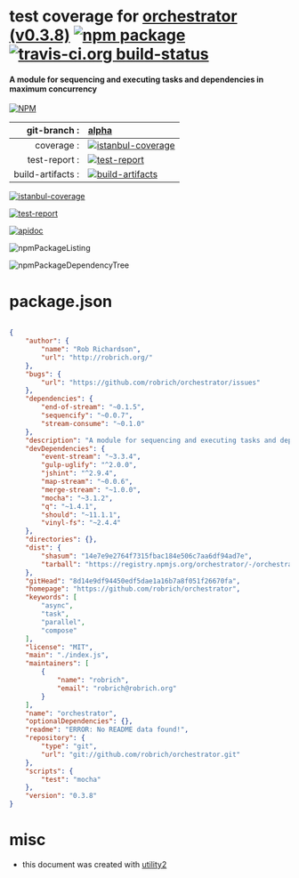 # test coverage for  [orchestrator (v0.3.8)](https://github.com/robrich/orchestrator)  [![npm package](https://img.shields.io/npm/v/npmtest-orchestrator.svg?style=flat-square)](https://www.npmjs.org/package/npmtest-orchestrator) [![travis-ci.org build-status](https://api.travis-ci.org/npmtest/node-npmtest-orchestrator.svg)](https://travis-ci.org/npmtest/node-npmtest-orchestrator)
#### A module for sequencing and executing tasks and dependencies in maximum concurrency

[![NPM](https://nodei.co/npm/orchestrator.png?downloads=true)](https://www.npmjs.com/package/orchestrator)

| git-branch : | [alpha](https://github.com/npmtest/node-npmtest-orchestrator/tree/alpha)|
|--:|:--|
| coverage : | [![istanbul-coverage](https://npmtest.github.io/node-npmtest-orchestrator/build/coverage.badge.svg)](https://npmtest.github.io/node-npmtest-orchestrator/build/coverage.html/index.html)|
| test-report : | [![test-report](https://npmtest.github.io/node-npmtest-orchestrator/build/test-report.badge.svg)](https://npmtest.github.io/node-npmtest-orchestrator/build/test-report.html)|
| build-artifacts : | [![build-artifacts](https://npmtest.github.io/node-npmtest-orchestrator/glyphicons_144_folder_open.png)](https://github.com/npmtest/node-npmtest-orchestrator/tree/gh-pages/build)|

[![istanbul-coverage](https://npmtest.github.io/node-npmtest-orchestrator/build/screenCapture.buildCustomOrg.browser.coverage.html.png)](https://npmtest.github.io/node-npmtest-orchestrator/build/coverage.html/index.html)

[![test-report](https://npmtest.github.io/node-npmtest-orchestrator/build/screenCapture.buildCustomOrg.browser.%252Fhome%252Ftravis%252Fbuild%252Fnpmtest%252Fnode-npmtest-orchestrator%252Ftmp%252Fbuild%252Ftest-report.html.png)](https://npmtest.github.io/node-npmtest-orchestrator/build/test-report.html)

[![apidoc](https://npmdoc.github.io/node-npmdoc-orchestrator/build/screenCapture.buildApidoc.browser.%252Fhome%252Ftravis%252Fbuild%252Fnpmdoc%252Fnode-npmdoc-orchestrator%252Ftmp%252Fbuild%252Fapidoc.html.png)](https://npmdoc.github.io/node-npmdoc-orchestrator/build/apidoc.html)

![npmPackageListing](https://npmtest.github.io/node-npmtest-orchestrator/build/screenCapture.npmPackageListing.svg)

![npmPackageDependencyTree](https://npmtest.github.io/node-npmtest-orchestrator/build/screenCapture.npmPackageDependencyTree.svg)



# package.json

```json

{
    "author": {
        "name": "Rob Richardson",
        "url": "http://robrich.org/"
    },
    "bugs": {
        "url": "https://github.com/robrich/orchestrator/issues"
    },
    "dependencies": {
        "end-of-stream": "~0.1.5",
        "sequencify": "~0.0.7",
        "stream-consume": "~0.1.0"
    },
    "description": "A module for sequencing and executing tasks and dependencies in maximum concurrency",
    "devDependencies": {
        "event-stream": "~3.3.4",
        "gulp-uglify": "^2.0.0",
        "jshint": "^2.9.4",
        "map-stream": "~0.0.6",
        "merge-stream": "~1.0.0",
        "mocha": "~3.1.2",
        "q": "~1.4.1",
        "should": "~11.1.1",
        "vinyl-fs": "~2.4.4"
    },
    "directories": {},
    "dist": {
        "shasum": "14e7e9e2764f7315fbac184e506c7aa6df94ad7e",
        "tarball": "https://registry.npmjs.org/orchestrator/-/orchestrator-0.3.8.tgz"
    },
    "gitHead": "8d14e9df94450edf5dae1a16b7a8f051f26670fa",
    "homepage": "https://github.com/robrich/orchestrator",
    "keywords": [
        "async",
        "task",
        "parallel",
        "compose"
    ],
    "license": "MIT",
    "main": "./index.js",
    "maintainers": [
        {
            "name": "robrich",
            "email": "robrich@robrich.org"
        }
    ],
    "name": "orchestrator",
    "optionalDependencies": {},
    "readme": "ERROR: No README data found!",
    "repository": {
        "type": "git",
        "url": "git://github.com/robrich/orchestrator.git"
    },
    "scripts": {
        "test": "mocha"
    },
    "version": "0.3.8"
}
```



# misc
- this document was created with [utility2](https://github.com/kaizhu256/node-utility2)
